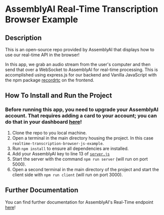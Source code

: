 # AssemblyAI Real-Time Transcription Browser Example

## Description
This is an open-source repo provided by AssemblyAI that displays how to use our real-time API in the browser!

In this app, we grab an audio stream from the user's computer and then send that over a WebSocket to AssemblyAI for real-time processing. This is accomplished using express.js for our backend and Vanilla JavaScript with the npm package [recordrtc](https://www.npmjs.com/package/recordrtc) on the frontend.

## How To Install and Run the Project	

### Before running this app, you need to upgrade your AssemblyAI account. That requires adding a card to your account; you can do that in your dashboard [here](https://app.assemblyai.com/)!

1. Clone the repo to you local machine.
2. Open a terminal in the main directory housing the project. In this case `realtime-transcription-browser-js-example`.
3. Run `npm install` to ensure all dependencies are installed.
4. Add your AssemblyAI key to line 13 of [`server.js`](https://github.com/AssemblyAI/realtime-transcription-browser-js-example/blob/62e07e1d2a7ee2e13349c4e817b048e41334c4ec/js/server.js#L13)
5. Start the server with the command `npm run server` (will run on port 5000).
7. Open a second terminal in the main directory of the project and start the client side with `npm run client` (will run on port 3000).

## Further Documentation
You can find further documentation for AssemblyAI's Real-Time endpoint [here](https://docs.assemblyai.com/overview/real-time-transcription)!
